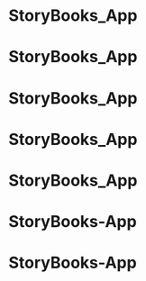 # StoryBooks_App
# StoryBooks_App
# StoryBooks_App
# StoryBooks_App
# StoryBooks_App
# StoryBooks-App
# StoryBooks-App
